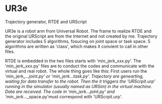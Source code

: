 # UR3e
Trajectory generator, RTDE and URScript 

UR3e is a robot arm from Universal Robot.
The frame to realize RTDE and the original URScript are from the Internet and not created by me.
Trajectory generator includes 5 algorithms, fosucing on joint space or task space. 
5 algorithms are written as 'class', which makes it convient to call in other files.

RTDE is embedded in the two files starts with 'min_jerk_xxx.py'. The 'min_jerk_xxx.py' files are to conduct the codes and communicate with the virtual and real robot.
The whole thing goes like this: 
  First users run the 'min_jerk_..._joint.py' or 'min_jerk_..._task.py'. Trajectory are genearting, waiting for data transfer to the robot.
  Then the it triggers the 'URScrpit.urp' running in the simulator (usually named as URSim) in the virtual machine. Data are received.
  The code in 'min_jerk_..._joint.py' and 'min_jerk_..._space.py'must correspond with 'URScrpit.urp'.
